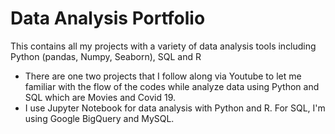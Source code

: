 Data Analysis Portfolio
========

This contains all my projects with a variety of data analysis tools including Python (pandas, Numpy, Seaborn), SQL and R
  

*  There are one two projects that I follow along via Youtube to let me familiar with the flow of the codes while analyze data using Python and SQL which are Movies and Covid 19. 
*  I use Jupyter Notebook for data analysis with Python and R. For SQL, I'm using Google BigQuery and MySQL.  


